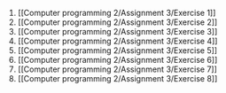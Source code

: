 1. [[Computer programming 2/Assignment 3/Exercise 1]]
2. [[Computer programming 2/Assignment 3/Exercise 2]]
3. [[Computer programming 2/Assignment 3/Exercise 3]]
4. [[Computer programming 2/Assignment 3/Exercise 4]]
5. [[Computer programming 2/Assignment 3/Exercise 5]]
6. [[Computer programming 2/Assignment 3/Exercise 6]]
7. [[Computer programming 2/Assignment 3/Exercise 7]]
9. [[Computer programming 2/Assignment 3/Exercise 8]]
